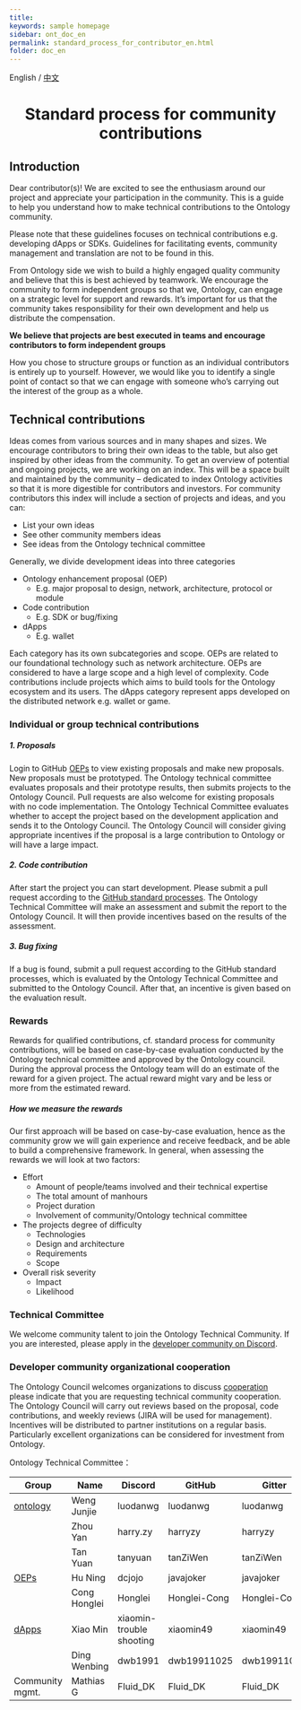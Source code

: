 ```yaml
---
title: 
keywords: sample homepage
sidebar: ont_doc_en
permalink: standard_process_for_contributor_en.html
folder: doc_en
---
```



English / [中文](./standard_process_for_contributor_zh.html)

<h1 align="center">Standard process for community contributions</h1>

## Introduction

Dear contributor(s)!
We are excited to see the enthusiasm around our project and appreciate your participation in the community. This is a guide to help you understand how to make technical contributions to the Ontology community.

Please note that these guidelines focuses on technical contributions e.g. developing dApps or SDKs. Guidelines for facilitating events, community management and translation are not to be found in this.

From Ontology side we wish to build a highly engaged quality community and believe that this is best achieved by teamwork. We encourage the community to form independent groups so that we, Ontology, can engage on a strategic level for support and rewards. It’s important for us that the community takes responsibility for their own development and help us distribute the compensation.

**We believe that projects are best executed in teams and encourage contributors to form independent groups**

How you chose to structure groups or function as an individual contributors is entirely up to yourself. However, we would like you to identify a single point of contact so that we can engage with someone who’s carrying out the interest of the group as a whole.

## Technical contributions

Ideas comes from various sources and in many shapes and sizes. We encourage contributors to bring their own ideas to the table, but also get inspired by other ideas from the community.
To get an overview of potential and ongoing projects, we are working on an index. This will be a space built and maintained by the community – dedicated to index Ontology activities so that it is more digestible for contributors and investors. For community contributors this index will include a section of projects and ideas, and you can:

- List your own ideas
-	See other community members ideas
-	See ideas from the Ontology technical committee

Generally, we divide development ideas into three categories

- Ontology enhancement proposal (OEP)
  - E.g. major proposal to design, network, architecture, protocol or module
- Code contribution
  - E.g. SDK or bug/fixing
- dApps
  - E.g. wallet

Each category has its own subcategories and scope. OEPs are related to our foundational technology such as network architecture. OEPs are considered to have a large scope and a high level of complexity. Code contributions include projects which aims to build tools for the Ontology ecosystem and its users. The dApps category represent apps developed on the distributed network e.g. wallet or game.

### Individual or group technical contributions

##### 1. Proposals

Login to GitHub [OEPs](https://github.com/ontio/OEPs) to view existing proposals and make new proposals. New proposals must be prototyped. The Ontology technical committee evaluates proposals and their prototype results, then submits projects to the Ontology Council. Pull requests are also welcome for existing proposals with no code implementation. The Ontology Technical Committee evaluates whether to accept the project based on the development application and sends it to the Ontology Council. The Ontology Council will consider giving appropriate incentives if the proposal is a large contribution to Ontology or will have a large impact.

##### 2. Code contribution

After start the project you can start development. Please submit a pull request according to the [GitHub standard processes](https://help.github.com/). The Ontology Technical Committee will make an assessment and submit the report to the Ontology Council. It will then provide incentives based on the results of the assessment.

##### 3. Bug fixing

If a bug is found, submit a pull request according to the GitHub standard processes, which is evaluated by the Ontology Technical Committee and submitted to the Ontology Council. After that, an incentive is given based on the evaluation result.

### Rewards

Rewards for qualified contributions, cf. standard process for community contributions, will be based on case-by-case evaluation conducted by the Ontology technical committee and approved by the Ontology council. During the approval process the Ontology team will do an estimate of the reward for a given project. The actual reward might vary and be less or more from the estimated reward.

##### How we measure the rewards

Our first approach will be based on case-by-case evaluation, hence as the community grow we will gain experience and receive feedback, and be able to build a comprehensive framework. In general, when assessing the rewards we will look at two factors:
- Effort
  - Amount of people/teams involved and their technical expertise
  - The total amount of manhours
  - Project duration
  - Involvement of community/Ontology technical committee
- The projects degree of difficulty
  - Technologies
  - Design and architecture
  - Requirements
  - Scope
- Overall risk severity
  - Impact
  - Likelihood

### Technical Committee

We welcome community talent to join the Ontology Technical Community. If you are interested, please apply in the [developer community on Discord](https://discord.gg/4TQujHj).

### Developer community organizational cooperation

The Ontology Council welcomes organizations to discuss [cooperation](https://info.ont.io/cooperation/en) please indicate that you are requesting technical community cooperation. The Ontology Council will carry out reviews based on the proposal, code contributions, and weekly reviews (JIRA will be used for management). Incentives will be distributed to partner institutions on a regular basis. Particularly excellent organizations can be considered for investment from Ontology.





Ontology Technical Committee：

| **Group**                                     | **Name**     | **Discord**              | **GitHub**   | **Gitter**   |
| --------------------------------------------- | ------------ | ------------------------ | ------------ | ------------ |
| [ontology](https://github.com/ontio/ontology) | Weng Junjie  | luodanwg                 | luodanwg     | luodanwg     |
|                                               | Zhou Yan     | harry.zy                 | harryzy      | harryzy      |
|                                               | Tan Yuan     | tanyuan                  | tanZiWen     | tanZiWen     |
| [OEPs](https://github.com/ontio/OEPs)         | Hu Ning      | dcjojo                   | javajoker    | javajoker    |
|                                               | Cong Honglei | Honglei                  | Honglei-Cong | Honglei-Cong |
| [dApps](https://github.com/ontio/ONTO)        | Xiao Min     | xiaomin-trouble shooting | xiaomin49    | xiaomin49    |
|                                               | Ding Wenbing | dwb1991                  | dwb19911025  | dwb19911025  |
|  Community mgmt.                              | Mathias G    | Fluid_DK                 | Fluid_DK     | Fluid_DK     |
